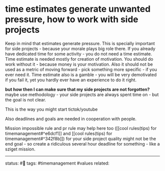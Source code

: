 # time estimates generate unwanted pressure, how to work with side projects
Keep in mind that estimates generate pressure.
This is specially important for side projects - because your morale plays big role there.
If you already have dedicated time for some activity - you do not need a time estimate. 
Time estimate is needed mostly for creation of motivation. You should do work without it - because money is your motivation.
Also it should not be used as a metric of moving forward - pick something more specific - if you ever need it.
Time estimate also is a gamble - you will be very demotivated if you fail it, yet you hardly ever have an experience to do it right.

**but how then I can make sure  that my side projects are not forgotten?**
maybe use methodology - your side projects are always spent time on - but the goal is not clear.

This is the way you might start tictok/youtube

Also deadlines and goals are needed in cooperation with people.

Mission impossible rule and pr rule may help here too
([[cool rules(tips) for timemanagement#^e6dcf1]] and [[cool rules(tips) for timemanagement#^342f8b]])
for your side project quality might not be the end goal - so create a ridiculous several hour deadline for something - like a sziget mission.


---
status: #🌱 
tags: #timemanagement #values 
related: 